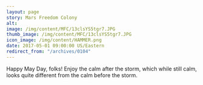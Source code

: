 ```yaml
---
layout: page
story: Mars Freedom Colony
alt:
image: /img/content/MFC/13clsYS5tgr7.JPG
thumb_image: /img/content/MFC/13clsYS5tgr7.JPG
icon_image: /img/content/HAMMER.png
date: 2017-05-01 09:00:00 US/Eastern
redirect_from: "/archives/0104"
---
```

Happy May Day, folks! Enjoy the calm after the storm, which while still calm, looks quite different from the calm before the storm.
